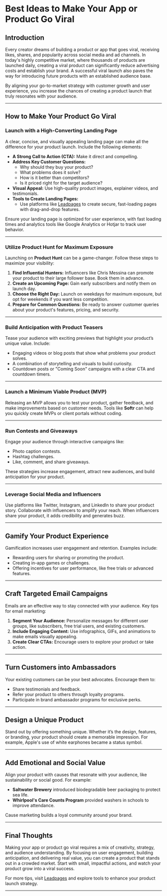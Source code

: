# Best Ideas to Make Your App or Product Go Viral

## Introduction

Every creator dreams of building a product or app that goes viral, receiving likes, shares, and popularity across social media and ad channels. In today's highly competitive market, where thousands of products are launched daily, creating a viral product can significantly reduce advertising costs and establish your brand. A successful viral launch also paves the way for introducing future products with an established audience base.

By aligning your go-to-market strategy with customer growth and user experience, you increase the chances of creating a product launch that truly resonates with your audience.

---

## How to Make Your Product Go Viral

### Launch with a High-Converting Landing Page

A clear, concise, and visually appealing landing page can make all the difference for your product launch. Include the following elements:

- **A Strong Call to Action (CTA):** Make it direct and compelling.
- **Address Key Customer Questions:** 
  - Why should they buy your product?
  - What problems does it solve?
  - How is it better than competitors?
  - Is it priced right for the target audience?
- **Visual Appeal:** Use high-quality product images, explainer videos, and testimonials.
- **Tools to Create Landing Pages:**
  - Use platforms like [Leadpages](https://bit.ly/LEadPages) to create secure, fast-loading pages with drag-and-drop features.

Ensure your landing page is optimized for user experience, with fast loading times and analytics tools like Google Analytics or Hotjar to track user behavior.

---

### Utilize Product Hunt for Maximum Exposure

Launching on **Product Hunt** can be a game-changer. Follow these steps to maximize your visibility:

1. **Find Influential Hunters:** Influencers like Chris Messina can promote your product to their large follower base. Book them in advance.
2. **Create an Upcoming Page:** Gain early subscribers and notify them on launch day.
3. **Choose the Right Day:** Launch on weekdays for maximum exposure, but opt for weekends if you want less competition.
4. **Prepare for Common Questions:** Be ready to answer customer queries about your product's features, pricing, and security.

---

### Build Anticipation with Product Teasers

Tease your audience with exciting previews that highlight your product’s unique value. Include:

- Engaging videos or blog posts that show what problems your product solves.
- A combination of storytelling and visuals to build curiosity.
- Countdown posts or "Coming Soon" campaigns with a clear CTA and countdown timers.

---

### Launch a Minimum Viable Product (MVP)

Releasing an MVP allows you to test your product, gather feedback, and make improvements based on customer needs. Tools like **Softr** can help you quickly create MVPs or client portals without coding.

---

### Run Contests and Giveaways

Engage your audience through interactive campaigns like:

- Photo caption contests.
- Hashtag challenges.
- Like, comment, and share giveaways.

These strategies increase engagement, attract new audiences, and build anticipation for your product.

---

### Leverage Social Media and Influencers

Use platforms like Twitter, Instagram, and LinkedIn to share your product story. Collaborate with influencers to amplify your reach. When influencers share your product, it adds credibility and generates buzz.

---

## Gamify Your Product Experience

Gamification increases user engagement and retention. Examples include:

- Rewarding users for sharing or promoting the product.
- Creating in-app games or challenges.
- Offering incentives for user performance, like free trials or advanced features.

---

## Craft Targeted Email Campaigns

Emails are an effective way to stay connected with your audience. Key tips for email marketing:

1. **Segment Your Audience:** Personalize messages for different user groups, like subscribers, free trial users, and existing customers.
2. **Include Engaging Content:** Use infographics, GIFs, and animations to make emails visually appealing.
3. **Create Clear CTAs:** Encourage users to explore your product or take action.

---

## Turn Customers into Ambassadors

Your existing customers can be your best advocates. Encourage them to:

- Share testimonials and feedback.
- Refer your product to others through loyalty programs.
- Participate in brand ambassador programs for exclusive perks.

---

## Design a Unique Product

Stand out by offering something unique. Whether it’s the design, features, or branding, your product should create a memorable impression. For example, Apple's use of white earphones became a status symbol.

---

## Add Emotional and Social Value

Align your product with causes that resonate with your audience, like sustainability or social good. For example:

- **Saltwater Brewery** introduced biodegradable beer packaging to protect sea life.
- **Whirlpool's Care Counts Program** provided washers in schools to improve attendance.

Cause marketing builds a loyal community around your brand.

---

## Final Thoughts

Making your app or product go viral requires a mix of creativity, strategy, and audience understanding. By focusing on user engagement, building anticipation, and delivering real value, you can create a product that stands out in a crowded market. Start with small, impactful actions, and watch your product grow into a viral success.

For more tips, visit [Leadpages](https://bit.ly/LEadPages) and explore tools to enhance your product launch strategy.

---
